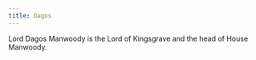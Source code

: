 ```yaml
---
title: Dagos
---
```


Lord Dagos Manwoody is the Lord of Kingsgrave and the head of House Manwoody.


